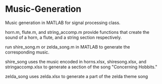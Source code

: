 Music-Generation
================

Music generation in MATLAB for signal processing class. 

horn.m, flute.m, and string_accomp.m provide functions that create the sound of a horn, a flute, and a string section respectively.

run shire_song.m or zelda_song.m in MATLAB to generate the corresponding music.

shire_song uses the music encoded in horns.xlsx, shiresong.xlsx, and stringaccomp.xlsx to generate a section of the song "Concerning Hobbits."

zelda_song uses zelda.xlsx to generate a part of the zelda theme song